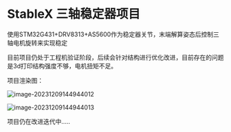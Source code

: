 # StableX 三轴稳定器项目

使用STM32G431+DRV8313+AS5600作为稳定器关节，末端解算姿态后控制三轴电机旋转来实现稳定

目前项目仍处于工程机验证阶段，后续会针对结构进行优化改进，目前存在的问题是3d打印结构强度不够，电机扭矩不足。

项目渲染图：

![image-20231209144944012](https://github.com/DailyNoBug/StableX/pic/pic1.PNG)

![image-20231209144944013](https://github.com/DailyNoBug/StableX/pic/pic2.PNG)

项目仍在改进迭代中.....